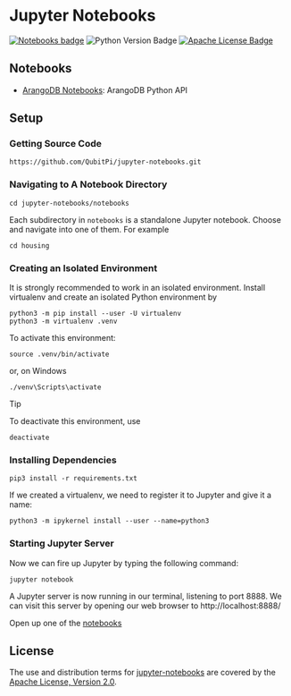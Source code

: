 Jupyter Notebooks
=================

[![Notebooks badge]][Notebooks URL]
![Python Version Badge]
[![Apache License Badge]][Apache License, Version 2.0]

Notebooks
---------

- [ArangoDB Notebooks](./notebooks/arangodb): ArangoDB Python API


Setup
-----

### Getting Source Code

```console
https://github.com/QubitPi/jupyter-notebooks.git
```

### Navigating to A Notebook Directory

```console
cd jupyter-notebooks/notebooks
```

Each subdirectory in `notebooks` is a standalone Jupyter notebook. Choose and navigate into one of them. For example

```console
cd housing
```

### Creating an Isolated Environment

It is strongly recommended to work in an isolated environment. Install virtualenv and create an isolated Python
environment by

```console
python3 -m pip install --user -U virtualenv
python3 -m virtualenv .venv
```

To activate this environment:

```console
source .venv/bin/activate
```

or, on Windows

```console
./venv\Scripts\activate
```

> [!TIP]
> 
> To deactivate this environment, use
> 
> ```console
> deactivate
> ```

### Installing Dependencies

```console
pip3 install -r requirements.txt
```

If we created a virtualenv, we need to register it to Jupyter and give it a name:

```console
python3 -m ipykernel install --user --name=python3
```

### Starting Jupyter Server

Now we can fire up Jupyter by typing the following command:

```console
jupyter notebook
```

A Jupyter server is now running in our terminal, listening to port 8888. We can visit this server by opening our web
browser to http://localhost:8888/

Open up one of the [notebooks](./notebooks)

License
-------

The use and distribution terms for [jupyter-notebooks]() are covered by the [Apache License, Version 2.0].

[Apache License Badge]: https://img.shields.io/badge/Apache%202.0-F25910.svg?style=for-the-badge&logo=Apache&logoColor=white
[Apache License, Version 2.0]: https://www.apache.org/licenses/LICENSE-2.0

[Notebooks badge]: https://img.shields.io/badge/Notebooks-F37626?style=for-the-badge&logo=jupyter&logoColor=white
[Notebooks URL]: https://jupyter-notebooks.qubitpi.org/

[Python Version Badge]: https://img.shields.io/badge/Python-3.10-FFD845?labelColor=498ABC&style=for-the-badge&logo=python&logoColor=white

